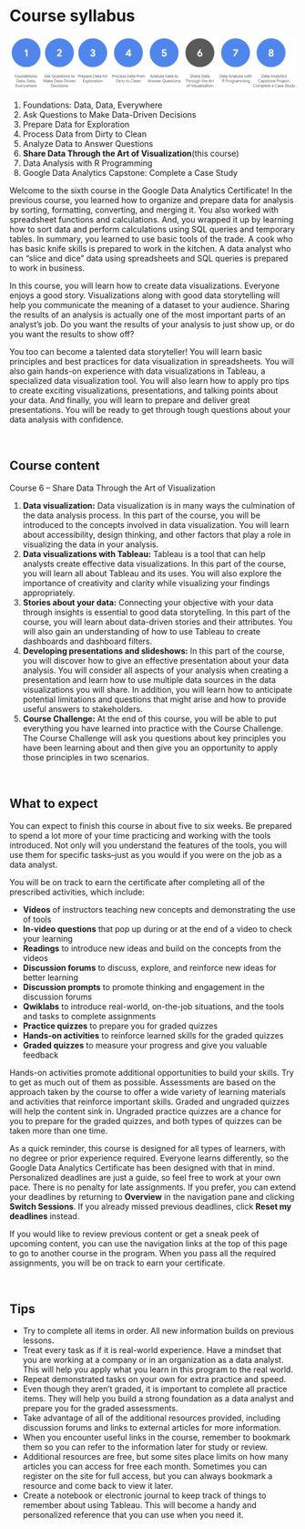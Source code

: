 # Course syllabus

![img](img/Syllabus_C6.png)

1. Foundations: Data, Data, Everywhere
2. Ask Questions to Make Data-Driven Decisions
3. Prepare Data for Exploration  
4. Process Data from Dirty to Clean 
5. Analyze Data to Answer Questions 
6. **Share Data Through the Art of Visualization**(this course)
7. Data Analysis with R Programming 
8. Google D​ata Analytics Capstone: Complete a Case Study 

Welcome to the sixth course in the Google Data Analytics Certificate! In the previous course, you learned how to organize and prepare data for analysis by sorting, formatting, converting, and merging it. You also worked with spreadsheet functions and calculations. And, you wrapped it up by learning how to sort data and perform calculations using SQL queries and temporary tables. In summary, you learned to use basic tools of the trade. A cook who has basic knife skills is prepared to work in the kitchen. A data analyst who can “slice and dice” data using spreadsheets and SQL queries is prepared to work in business.

In this course, you will learn how to create data visualizations. Everyone enjoys a good story. Visualizations along with good data storytelling will help you communicate the meaning of a dataset to your audience. Sharing the results of an analysis is actually one of the most important parts of an analyst’s job. Do you want the results of your analysis to just show up, or do you want the results to show off?

You too can become a talented data storyteller! You will learn basic principles and best practices for data visualization in spreadsheets. You will also gain hands-on experience with data visualizations in Tableau, a specialized data visualization tool. You will also learn how to apply pro tips to create exciting visualizations, presentations, and talking points about your data. And finally, you will learn to prepare and deliver great presentations. You will be ready to get through tough questions about your data analysis with confidence.  

&nbsp;
 
## Course content

Course 6 – Share Data Through the Art of Visualization

1. **Data visualization:** Data visualization is in many ways the culmination of the data analysis process. In this part of the course, you will be introduced to the concepts involved in data visualization. You will learn about accessibility, design thinking, and other factors that play a role in visualizing the data in your analysis.
2. **Data visualizations with Tableau:** Tableau is a tool that can help analysts create effective data visualizations. In this part of the course, you will learn all about Tableau and its uses. You will also explore the importance of creativity and clarity while visualizing your findings appropriately.
3. **Stories about your data:** Connecting your objective with your data through insights is essential to good data storytelling. In this part of the course, you will learn about data-driven stories and their attributes. You will also gain an understanding of how to use Tableau to create dashboards and dashboard filters. 
4. **Developing presentations and slideshows:** In this part of the course, you will discover how to give an effective presentation about your data analysis. You will consider all aspects of your analysis when creating a presentation and learn how to use multiple data sources in the data visualizations you will share. In addition, you will learn how to anticipate potential limitations and questions that might arise and how to provide useful answers to stakeholders.
5. **Course Challenge:** At the end of this course, you will be able to put everything you have learned into practice with the Course Challenge. The Course Challenge will ask you questions about key principles you have been learning about and then give you an opportunity to apply those principles in two scenarios. 

&nbsp;

## What to expect

You can expect to finish this course in about five to six weeks. Be prepared to spend a lot more of your time practicing and working with the tools introduced. Not only will you understand the features of the tools, you will use them for specific tasks–just as you would if you were on the job as a data analyst.

You will be on track to earn the certificate after completing all of the prescribed activities, which include:

* **V​ideos** of instructors teaching new concepts and demonstrating the use of tools 
* **In-video questions** that pop up during or at the end of a video to check your learning
* **Readings** to introduce new ideas and build on the concepts from the videos
* **Discussion forums** to discuss, explore, and reinforce new ideas for better learning
* **D​iscussion prompts** to promote thinking and engagement in the discussion forums
* **Q​wiklabs** to introduce real-world, on-the-job situations, and the tools and tasks to complete assignments 
* **Practice quizzes** to prepare you for graded quizzes
* **Hands-on activities** to reinforce learned skills for the graded quizzes
* **Graded quizzes** to measure your progress and give you valuable feedback 

Hands-on activities promote additional opportunities to build your skills. Try to get as much out of them as possible. Assessments are based on the approach taken by the course to offer a wide variety of learning materials and activities that reinforce important skills. Graded and ungraded quizzes will  help the content sink in. Ungraded practice quizzes are a chance for you to prepare for the graded quizzes, and both types of quizzes can be taken more than one time. 

As a quick reminder, this course is designed for all types of learners, with no degree or prior experience required. Everyone learns differently, so the Google Data Analytics Certificate has been designed with that in mind. Personalized deadlines are just a guide, so feel free to work at your own pace. There is no penalty for late assignments. If you prefer, you can extend your deadlines by returning to **Overview** in the navigation pane and clicking **Switch Sessions**. If you already missed previous deadlines, click **Reset my deadlines** instead.

If you would like to review previous content or get a sneak peek of upcoming content, you can use the navigation links at the top of this page to go to another course in the program. When you pass all the required assignments, you will be on track to earn your certificate. 

&nbsp;

## Tips

* Try to complete all items in order. All new information builds on previous lessons.
* Treat every task as if it is real-world experience. Have a mindset that you are working at a company or in an organization as a data analyst. This will help you apply what you learn in this program to the real world.
* Repeat demonstrated tasks on your own for extra practice and speed.
* Even though they aren’t graded, it is important to complete all practice items. They will help you build a strong foundation as a data analyst and prepare you for the graded assessments.
* Take advantage of all of the additional resources provided, including discussion forums and links to external articles for more information.
* W​hen you encounter useful links in the course, remember to bookmark them so you can refer to the information later for study or review.
* Additional resources are free, but some sites place limits on how many articles you can access for free each month. Sometimes you can register on the site for full access, but you can always bookmark a resource and come back to view it later.
* Create a notebook or electronic journal to keep track of things to remember about using Tableau. This will become a handy and personalized reference that you can use when you need it.
